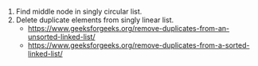 1. Find middle node in singly circular list.
2. Delete duplicate elements from singly linear list.
	* https://www.geeksforgeeks.org/remove-duplicates-from-an-unsorted-linked-list/
	* https://www.geeksforgeeks.org/remove-duplicates-from-a-sorted-linked-list/
